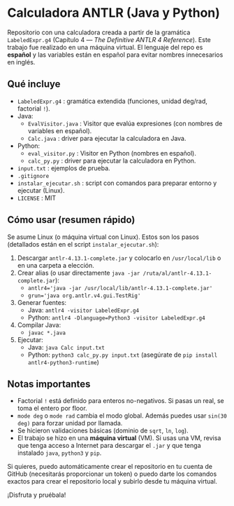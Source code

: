# Calculadora ANTLR (Java y Python)

Repositorio con una calculadora creada a partir de la gramática `LabeledExpr.g4` (Capítulo 4 — *The Definitive ANTLR 4 Reference*).
Este trabajo fue realizado en una máquina virtual. El lenguaje del repo es **español** y las variables están en español para evitar nombres innecesarios en inglés.

## Qué incluye
- `LabeledExpr.g4` : gramática extendida (funciones, unidad deg/rad, factorial `!`).
- Java:
  - `EvalVisitor.java` : Visitor que evalúa expresiones (con nombres de variables en español).
  - `Calc.java` : driver para ejecutar la calculadora en Java.
- Python:
  - `eval_visitor.py` : Visitor en Python (nombres en español).
  - `calc_py.py` : driver para ejecutar la calculadora en Python.
- `input.txt` : ejemplos de prueba.
- `.gitignore`
- `instalar_ejecutar.sh` : script con comandos para preparar entorno y ejecutar (Linux).
- `LICENSE` : MIT

## Cómo usar (resumen rápido)
Se asume Linux (o máquina virtual con Linux). Estos son los pasos (detallados están en el script `instalar_ejecutar.sh`):

1. Descargar `antlr-4.13.1-complete.jar` y colocarlo en `/usr/local/lib` o en una carpeta a elección.
2. Crear alias (o usar directamente `java -jar /ruta/al/antlr-4.13.1-complete.jar`):
   - `antlr4='java -jar /usr/local/lib/antlr-4.13.1-complete.jar'`
   - `grun='java org.antlr.v4.gui.TestRig'`
3. Generar fuentes:
   - Java: `antlr4 -visitor LabeledExpr.g4`
   - Python: `antlr4 -Dlanguage=Python3 -visitor LabeledExpr.g4`
4. Compilar Java:
   - `javac *.java`
5. Ejecutar:
   - Java: `java Calc input.txt`
   - Python: `python3 calc_py.py input.txt`  (asegúrate de `pip install antlr4-python3-runtime`)

## Notas importantes
- Factorial `!` está definido para enteros no-negativos. Si pasas un real, se toma el entero por floor.
- `mode deg` o `mode rad` cambia el modo global. Además puedes usar `sin(30 deg)` para forzar unidad por llamada.
- Se hicieron validaciones básicas (dominio de `sqrt`, `ln`, `log`).
- El trabajo se hizo en una **máquina virtual** (VM). Si usas una VM, revisa que tenga acceso a Internet para descargar el `.jar` y que tenga instalado `java`, `python3` y `pip`.

Si quieres, puedo automáticamente crear el repositorio en tu cuenta de GitHub (necesitarás proporcionar un token) o puedo darte los comandos exactos para crear el repositorio local y subirlo desde tu máquina virtual.

¡Disfruta y pruébala!